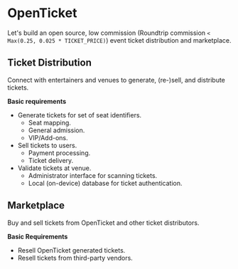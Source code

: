 # OpenTicket

Let's build an open source, low commission (Roundtrip commission `< Max(0.25, 0.025 * TICKET_PRICE)`) event ticket distribution and marketplace.

## Ticket Distribution

Connect with entertainers and venues to generate, (re-)sell, and distribute tickets.

**Basic requirements**

- Generate tickets for set of seat identifiers.
  - Seat mapping.
  - General admission.
  - VIP/Add-ons.
- Sell tickets to users.
  - Payment processing.
  - Ticket delivery.
- Validate tickets at venue.
  - Administrator interface for scanning tickets.
  - Local (on-device) database for ticket authentication.

## Marketplace

Buy and sell tickets from OpenTicket and other ticket distributors.

**Basic Requirements**

- Resell OpenTicket generated tickets.
- Resell tickets from third-party vendors.
